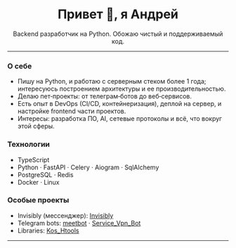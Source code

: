 <h1 align="center">Привет 👋, я Андрей</h1>
<p align="center">
Backend разработчик на Python. Обожаю чистый и поддерживаемый код.
</p>

---

### О себе
- Пишу на Python, и работаю с серверным стеком более 1 года; интересуюсь построением архитектуры и ее производительностью.  
- Делаю пет‑проекты: от телеграм‑ботов до веб‑сервисов.  
- Есть опыт в DevOps (CI/CD, контейнеризация), деплой на сервер, и настройке frontend части проектов.  
- Интересы: разработка ПО, AI, сетевые протоколы и всё, что вокруг этой сферы.

### Технологии
- TypeScript 
- Python · FastAPI · Celery · Aiogram · SqlAlchemy
- PostgreSQL · Redis  
- Docker · Linux

### Особые проекты
- Invisibly (мессенджер): [Invisibly](https://github.com/KociHH/Invisibly)  
- Telegram bots: [meetbot](https://github.com/KociHH/meetbot) · [Service_Vpn_Bot](https://github.com/KociHH/Service_Vpn_Bot)
- Libraries: [Kos_Htools](https://github.com/KociHH/helping_lib)

---

